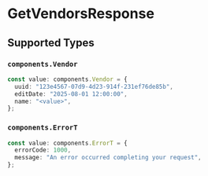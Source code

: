 # GetVendorsResponse


## Supported Types

### `components.Vendor`

```typescript
const value: components.Vendor = {
  uuid: "123e4567-07d9-4d23-914f-231ef76de85b",
  editDate: "2025-08-01 12:00:00",
  name: "<value>",
};
```

### `components.ErrorT`

```typescript
const value: components.ErrorT = {
  errorCode: 1000,
  message: "An error occurred completing your request",
};
```

